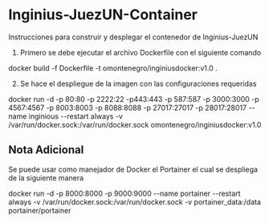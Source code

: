 # Inginius-JuezUN-Container

Instrucciones para construir y desplegar el contenedor de Inginius-JuezUN

1. Primero se debe ejecutar el archivo Dockerfile con el siguiente comando

docker build -f Dockerfile -t omontenegro/inginiusdocker:v1.0 . 

2. Se hace el despliegue de la imagen con las configuraciones requeridas

docker run -d -p 80:80 -p 2222:22 -p443:443 -p 587:587 -p 3000:3000 -p 4567:4567 -p 8003:8003 -p 8088:8088 -p 27017:27017 -p 28017:28017 --name inginious --restart always -v /var/run/docker.sock:/var/run/docker.sock omontenegro/inginiusdocker:v1.0

## Nota Adicional

Se puede usar como manejador de Docker el Portainer el cual se despliega de la siguiente manera

docker run -d -p 8000:8000 -p 9000:9000 --name portainer --restart always -v /var/run/docker.sock:/var/run/docker.sock -v portainer_data:/data portainer/portainer
